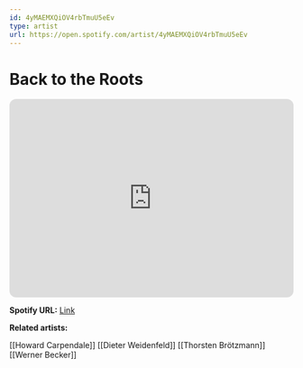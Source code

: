 ```yaml
---
id: 4yMAEMXQiOV4rbTmuU5eEv
type: artist
url: https://open.spotify.com/artist/4yMAEMXQiOV4rbTmuU5eEv
---
```

# Back to the Roots

<iframe style="border-radius:12px" src="https://open.spotify.com/embed/artist/4yMAEMXQiOV4rbTmuU5eEv" width="100%" height="352" frameBorder="0" allowfullscreen="" allow="autoplay; clipboard-write; encrypted-media; fullscreen; picture-in-picture" loading="lazy"></iframe>

**Spotify URL:** [Link](https://open.spotify.com/artist/4yMAEMXQiOV4rbTmuU5eEv)

**Related artists:**

[[Howard Carpendale]]
[[Dieter Weidenfeld]]
[[Thorsten Brötzmann]]
[[Werner Becker]]
